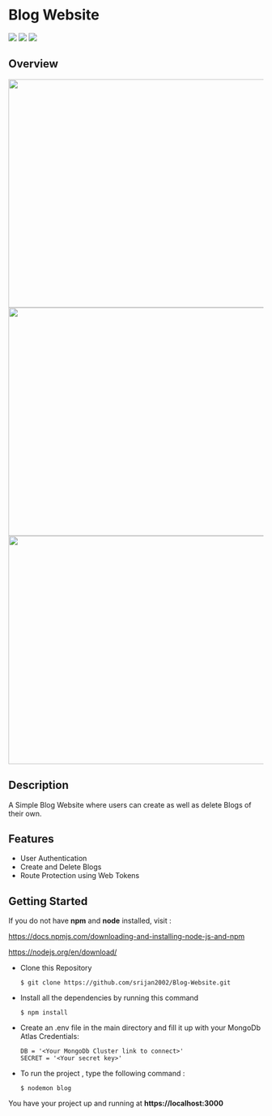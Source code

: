 # Blog Website

<img src="https://img.shields.io/badge/HTML-88888?style=for-the-badge&logo=html5&logoColor=white"></img> <img src="https://img.shields.io/badge/CSS-509383?&style=for-the-badge&logo=css3&logoColor=white"></img> <img src="https://img.shields.io/badge/NODE.JS-236120?style=for-the-badge&logo=node.js&logoColor=white"></img>

## Overview
<img src="https://user-images.githubusercontent.com/77445478/160251624-ac1e5f6e-3d22-41f1-aa5a-d97a7717074f.png" width="900" height="450">
<img src="https://user-images.githubusercontent.com/77445478/160251664-ea899e44-6cfa-4f6e-91ac-c496bf7b03ae.png" width="900" height="450">
<img src="https://user-images.githubusercontent.com/77445478/160251819-061dd4fd-9b2c-4791-a6a6-0aadef808934.png" width="900" height="450">

## Description

A Simple Blog Website where users can create as well as delete Blogs of their own.

## Features

- User Authentication
- Create and Delete Blogs
- Route Protection using Web Tokens

## Getting Started

If you do not have <b>npm</b> and <b>node</b> installed, visit :

https://docs.npmjs.com/downloading-and-installing-node-js-and-npm

https://nodejs.org/en/download/

- Clone this Repository

   ```
   $ git clone https://github.com/srijan2002/Blog-Website.git
   ```
- Install all the dependencies by running this command

   ```
   $ npm install
   ```

- Create an .env file in the main directory and fill it up with your MongoDb Atlas Credentials:

   ```
   DB = '<Your MongoDb Cluster link to connect>'
   SECRET = '<Your secret key>'
   ```

- To run the project , type the following command :
   ```
   $ nodemon blog
   ```
You have your project up and running at <b>https://localhost:3000</b>


